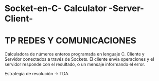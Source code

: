 # Socket-en-C-     Calculator    -Server-Client-


# TP REDES Y COMUNICACIONES

Calculadora de números enteros programada en lenguaje C. Cliente y Servidor conectados a través de Sockets. 
El cliente envía operaciones y el servidor responde con el resultado, o un mensaje informando el error.

Estrategia de resolución -> TDA.



